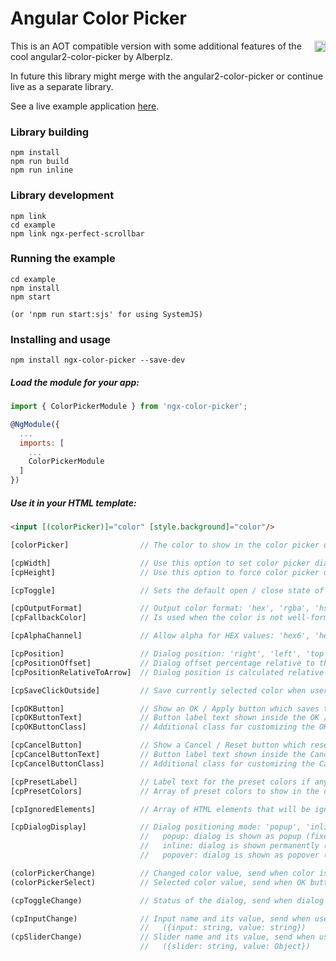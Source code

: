 # Angular Color Picker

<a href="https://badge.fury.io/js/ngx-color-picker"><img src="https://badge.fury.io/js/ngx-color-picker.svg" align="right" alt="npm version" height="18"></a>

This is an AOT compatible version with some additional features of the cool angular2-color-picker by Alberplz.

In future this library might merge with the angular2-color-picker or continue live as a separate library.

See a live example application <a href="https://zefoy.github.io/ngx-color-picker/">here</a>.

### Library building

    npm install
    npm run build
    npm run inline

### Library development

    npm link
    cd example
    npm link ngx-perfect-scrollbar

### Running the example

    cd example
    npm install
    npm start

    (or 'npm run start:sjs' for using SystemJS)

### Installing and usage

    npm install ngx-color-picker --save-dev

##### Load the module for your app:

```javascript
import { ColorPickerModule } from 'ngx-color-picker';

@NgModule({
  ...
  imports: [
    ...
    ColorPickerModule
  ]
})
```

##### Use it in your HTML template:

```html
<input [(colorPicker)]="color" [style.background]="color"/>
```

```javascript
[colorPicker]                // The color to show in the color picker dialog.

[cpWidth]                    // Use this option to set color picker dialog width ('230px').
[cpHeight]                   // Use this option to force color picker dialog height ('auto').

[cpToggle]                   // Sets the default open / close state of the color picker (false).

[cpOutputFormat]             // Output color format: 'hex', 'rgba', 'hsla' ('hex').
[cpFallbackColor]            // Is used when the color is not well-formed or undefined ('#000').

[cpAlphaChannel]             // Allow alpha for HEX values: 'hex6', 'hex8', 'disabled' ('hex6').

[cpPosition]                 // Dialog position: 'right', 'left', 'top', 'bottom' ('right').
[cpPositionOffset]           // Dialog offset percentage relative to the directive element (0%).
[cpPositionRelativeToArrow]  // Dialog position is calculated relative to dialog arrow (false).

[cpSaveClickOutside]         // Save currently selected color when user clicks outside (true).

[cpOKButton]                 // Show an OK / Apply button which saves the color (false).
[cpOKButtonText]             // Button label text shown inside the OK / Apply button ('OK').
[cpOKButtonClass]            // Additional class for customizing the OK / Apply button ('').

[cpCancelButton]             // Show a Cancel / Reset button which resets the color (false).
[cpCancelButtonText]         // Button label text shown inside the Cancel / Reset button ('Cancel').
[cpCancelButtonClass]        // Additional class for customizing the Cancel / Reset button ('').

[cpPresetLabel]              // Label text for the preset colors if any provided ('Preset colors').
[cpPresetColors]             // Array of preset colors to show in the color picker dialog ([]).

[cpIgnoredElements]          // Array of HTML elements that will be ignored when clicked ([]).

[cpDialogDisplay]            // Dialog positioning mode: 'popup', 'inline', 'popover' ('popup').
                             //   popup: dialog is shown as popup (fixed positioning).
                             //   inline: dialog is shown permanently (static positioning).
                             //   popover: dialog is shown as popover (absolute positioning).

(colorPickerChange)          // Changed color value, send when color is changed (value: string).
(colorPickerSelect)          // Selected color value, send when OK button is pressed (value: string).

(cpToggleChange)             // Status of the dialog, send when dialog is opened / closed (open: boolean).

(cpInputChange)              // Input name and its value, send when user changes color through inputs
                             //   ({input: string, value: string})
(cpSliderChange)             // Slider name and its value, send when user changes color through slider
                             //   ({slider: string, value: Object})
```
